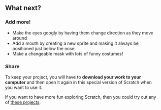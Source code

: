 
## What next?

### Add more!
+ Make the eyes googly by having them change direction as they move around
+ Add a mouth by creating a new sprite and making it always be positioned just below the nose
+ Make a changeable mask with lots of funny costumes!

### Share
To keep your project, you will have to **download your work to your computer** and then open it again in this special version of Scratch when you want to use it.

If you want to have more fun exploring Scratch, then you could try out any of [these projects](https://projects.raspberrypi.org/en/projects?software%5B%5D=scratch&curriculum%5B%5D=%201).
